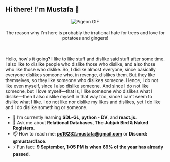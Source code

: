 ## Hi there! I'm Mustafa 🌳

<div align="center">
    <!-- Embed Image -->
    <img src="https://media.tenor.com/G-YjVvBH1H4AAAAj/pigeon-walk.gif" alt="Pigeon GIF" style="max-width: 100%; height: auto;">
    <br><br>
    The reason why I'm here is probably the irrational hate for trees and love for potatoes and gingers!
</div>
<br><br>

Hello, how's it going? I like to like stuff and dislike said stuff after some time. I also like to dislike people who dislike those who dislike, and also those who like those who dislike. So, I dislike almost everyone, since basically everyone dislikes someone who, in revenge, dislikes them. But they like themselves, so they like someone who dislikes someone. Hence, I do not like even myself, since I also dislike someone. And since I do not like someone, but I love myself—that is, I like someone who dislikes what I dislike—then I also dislike myself in that way too, since I can't seem to dislike what I like. I do not like nor dislike my likes and dislikes, yet I do like and I do dislike something or someone.

- 🌱 I’m currently learning **SDL-GL**, **python - DV**, and **react.js**.
- 💬 Ask me about **Relational Databases, The Jubjub Bird & Naked Registers**.
- 📫 How to reach me: **pc19232.mustafa@gmail.com** or **Discord: @mustardface**.
- ⚡ Fun fact: **9 September, 1:05 PM is when 69% of the year has already passed**.
